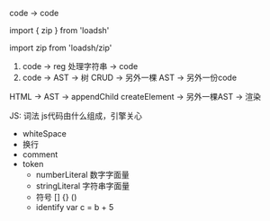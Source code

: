 code -> code

import { zip } from 'loadsh'

import zip from 'loadsh/zip'

1. code -> reg 处理字符串 -> code
2. code -> AST -> 树 CRUD -> 另外一棵 AST -> 另外一份code

HTML -> AST -> appendChild createElement -> 另外一棵AST -> 渲染

JS: 词法
js代码由什么组成，引擎关心
- whiteSpace
- 换行
- comment
- token
    - numberLiteral 数字字面量
    - stringLiteral 字符串字面量
    - 符号 [] {} ()
    - identify  var c = b + 5